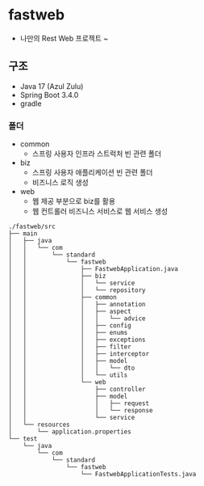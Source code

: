 # fastweb
- 나만의 Rest Web 프로젝트 ~

## 구조
- Java 17 (Azul Zulu)
- Spring Boot 3.4.0
- gradle

### 폴더
- common
  - 스프링 사용자 인프라 스트럭처 빈 관련 폴더
- biz 
  - 스프링 사용자 애플리케이션 빈 관련 폴더
  - 비즈니스 로직 생성
- web
  - 웹 제공 부분으로 biz를 활용
  - 웹 컨트롤러 비즈니스 서비스로 웹 서비스 생성
``` 
./fastweb/src
├── main
│   ├── java
│   │   └── com
│   │       └── standard
│   │           └── fastweb
│   │               ├── FastwebApplication.java
│   │               ├── biz
│   │               │   └── service
│   │               │   └── repository
│   │               ├── common
│   │               │   ├── annotation
│   │               │   ├── aspect
│   │               │   │   └── advice
│   │               │   ├── config
│   │               │   ├── enums
│   │               │   ├── exceptions
│   │               │   ├── filter
│   │               │   ├── interceptor
│   │               │   ├── model
│   │               │   │   └── dto
│   │               │   └── utils
│   │               └── web
│   │                   ├── controller
│   │                   ├── model
│   │                   │   ├── request
│   │                   │   └── response
│   │                   └── service
│   └── resources
│       └── application.properties
└── test
    └── java
        └── com
            └── standard
                └── fastweb
                    └── FastwebApplicationTests.java
``` 

